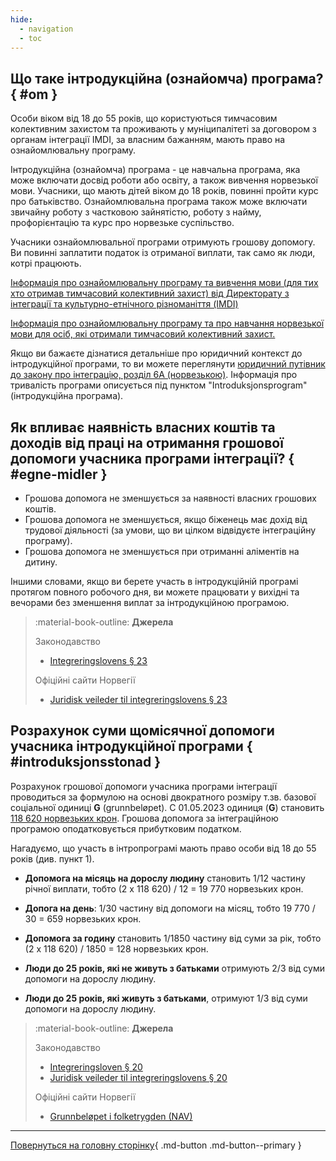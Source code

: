 ```yaml
---
hide:
  - navigation
  - toc
---
```


## Що таке інтродукційна (ознайомча) програма? { #om }
Особи віком від 18 до 55 років, що користуються тимчасовим колективним захистом та проживають у муніципалітеті за договором з органам інтеграції IMDI, за власним бажанням, мають право на ознайомлювальну програму.

Інтродукційна (ознайомча) програма - це навчальна програма, яка може включати досвід роботи або освіту, а також вивчення норвезької мови. Учасники, що мають дітей віком до 18 років, повинні пройти курс про батьківство. Ознайомлювальна програма також може включати звичайну роботу з частковою зайнятістю, роботу з найму, профорієнтацію та курс про норвезьке суспільство. 

Учасники ознайомлювальної програми отримують грошову допомогу. Ви повинні заплатити податок із отриманої виплати, так само як люди, котрі працюють.

[Інформація про ознайомлювальну програму та вивчення мови (для тих хто отримав тимчасовий колективний захист) від Директорату з інтеграції та культурно-етнічного різноманіття (IMDI)](https://www.imdi.no/globalassets/dokumenter/informasjon-om-introduksjonsprogram-og-sprakopplaring-for-personer-med-kollektiv-beskyttelse/informasjon-om-introduksjonsprogram-og-sprakopplaring-for-deg-med-midlertidig-kollektiv-beskyttelse-ukrainsk.pdf)

[Інформація про ознайомлювальну програму та про навчання норвезької мови для осіб, які отримали тимчасовий колективний захист.](https://www.nyinorge.no/uk/introduction-programme/)

Якщо ви бажаєте дізнатися детальніше про юридичний контекст до інтродукційної програми, то ви можете переглянути [юридичний путівник до закону про інтеграцію, розділ 6А (норвезькою)](https://www.imdi.no/kvalifisering/regelverk/juridisk-veileder-til-integreringslovens-midlertidige-kapittel-6a/). Інформація про тривалість програми описується під пунктом "Introduksjonsprogram" (інтродукційна програма).

## Як впливає наявність власних коштів та доходів від праці на отримання грошової допомоги учасника програми інтеграції? { #egne-midler }

- Грошова допомога не зменшується за наявності власних грошових коштів.
- Грошова допомога не зменшується, якщо біженець має дохід від трудової діяльності (за умови, що ви цілком відвідуєте інтеграційну програму).
- Грошова допомога не зменшується при отриманні аліментів на дитину.

Іншими словами, якщо ви берете участь в інтродукційній програмі протягом повного робочого дня, ви можете працювати у вихідні та вечорами без зменшення виплат за інтродукційною програмою.

> :material-book-outline: __Джерела__
>
> Законодавство
>
> - [Integreringslovens § 23](https://lovdata.no/lov/2020-11-06-127/§23)
> 
> Офіційні сайти Норвегії
> 
> - [Juridisk veileder til integreringslovens § 23](https://www.imdi.no/kvalifisering/regelverk/juridisk-veileder-til-integreringsloven/kapittel-5-introduksjonsstonad/)

## Розрахунок суми щомісячної допомоги учасника інтродукційної програми { #introduksjonsstonad }
Розрахунок грошової допомоги учасника програми інтеграції проводиться за формулою на основі двократного розміру т.зв. базової соціальної одиниці __G__ (grunnbeløpet). C 01.05.2023 одиниця (__G__) становить [118 620 норвезьких крон](https://www.nav.no/grunnbelopet). Грошова допомога за інтеграційною програмою оподатковується прибутковим податком.

Нагадуємо, що участь в інтропрограмі мають право особи від 18 до 55 років (див. пункт 1).

- __Допомога на місяць на дорослу людину__ становить 1/12 частину річної виплати, тобто (2 х 118 620) / 12 = 19 770 норвезьких крон.

- __Допога на день__: 1/30 частину від допомоги на місяц, тобто 19 770 / 30 = 659 норвезьких крон.

- __Допомога за годину__ становить 1/1850 частину від суми за рік, тобто (2 х 118 620) / 1850 = 128 норвезьких крон.

- __Люди до 25 років, які не живуть з батьками__ отримують 2/3 від суми допомоги на дорослу людину.

- __Люди до 25 років, які  живуть з батьками__, отримуют 1/3 від суми допомоги на дорослу людину.

> :material-book-outline: __Джерела__
>
> Законодавство
> 
> - [Integreringsloven § 20](https://lovdata.no/lov/2020-11-06-127/§20)
> - [Juridisk veileder til integreringslovens § 20](https://www.imdi.no/kvalifisering/regelverk/juridisk-veileder-til-integreringsloven/kapittel-5-introduksjonsstonad/)
> 
> Офіційні сайти Норвегії
> 
> - [Grunnbeløpet i folketrygden (NAV)](https://www.nav.no/grunnbelopet)

---

[Повернуться на головну сторінку](index.md){ .md-button .md-button--primary }
